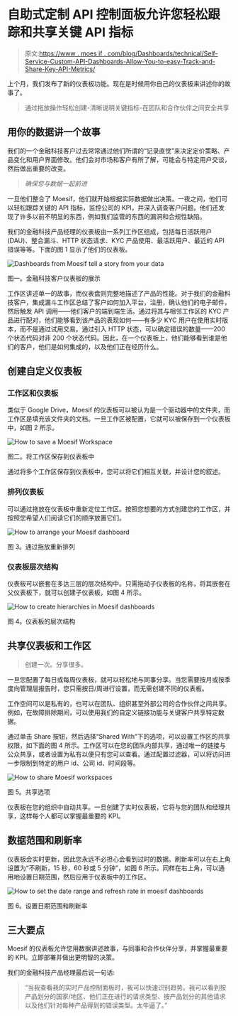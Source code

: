 # 自助式定制 API 控制面板允许您轻松跟踪和共享关键 API 指标

> 原文:[https://www . moes if . com/blog/Dashboards/technical/Self-Service-Custom-API-Dashboards-Allow-You-to-easy-Track-and-Share-Key-API-Metrics/](https://www.moesif.com/blog/dashboards/technical/Self-Service-Custom-API-Dashboards-Allow-You-to-Easily-Track-and-Share-Key-API-Metrics/)

上个月，我们发布了新的仪表板功能。现在是时候用你自己的仪表板来讲述你的故事了。

> 通过拖放操作轻松创建-清晰说明关键指标-在团队和合作伙伴之间安全共享

## 用你的数据讲一个故事

我们的一个金融科技客户过去常常通过他们所谓的“记录直觉”来决定定价策略、产品变化和用户界面修改。他们会对市场和客户有所了解，可能会与特定用户交谈，然后做出重要的改变。

> *确保您与数据一起前进*

一旦他们整合了 Moesif，他们就开始根据实际数据做出决策。一夜之间，他们可以轻松跟踪关键的 API 指标，监控公司的 KPI，并深入调查客户问题。他们还发现了许多以前不明显的东西，例如我们监管的东西的漏洞和合规性缺陷。

我们的金融科技产品经理的仪表板由一系列工作区组成，包括每日活跃用户(DAU)、整合漏斗、HTTP 状态请求、KYC 产品使用、最活跃用户、最近的 API 错误等等。下面的图 1 显示了他们的仪表板。

![Dashboards from Moesif tell a story from your data](img/109dc4aed5e35f1e1c82b549ad593ef7.png)

图一。金融科技客户仪表板的展示

工作区讲述单一的故事，而仪表盘则完整地描述了产品的性能。对于我们的金融科技客户，集成漏斗工作区总结了客户如何加入平台，注册，确认他们的电子邮件，然后触发 API 调用——他们客户的端到端生活。通过将其与相邻工作区的 KYC 产品进行配对，他们能够看到该产品的表现如何——有多少 KYC 用户在使用实时版本，而不是通过试用交易。通过引入 HTTP 状态，可以确定错误的数量——200 个状态代码对非 200 个状态代码。因此，在一个仪表板上，他们能够看到谁是他们的客户，他们是如何集成的，以及他们正在经历什么。

## 创建自定义仪表板

### 工作区和仪表板

类似于 Google Drive，Moesif 的仪表板可以被认为是一个驱动器中的文件夹，而工作区是填充该文件夹的文档。一旦工作区被配置，它就可以被保存到一个仪表板中，如图 2 所示。

![How to save a Moesif Workspace](img/0b8610c38f108bf008c35deb40bd63f3.png)

图二。将工作区保存到仪表板中

通过将多个工作区保存到仪表板中，您可以将它们相互关联，并设计您的叙述。

### 排列仪表板

可以通过拖放在仪表板中重新定位工作区。按照您想要的方式创建您的工作区，并按照您希望人们阅读它们的顺序放置它们。

![How to arrange your Moesif dashboard](img/dd300bfe3b4521ff93c67388784a9634.png)

图 3。通过拖放重新排列

### 仪表板层次结构

仪表板可以嵌套在多达三层的层次结构中。只需拖动子仪表板的名称，将其嵌套在父仪表板下，就可以创建子仪表板，如图 4 所示。

![How to create hierarchies in Moesif dashboards](img/38ef49f2c9993e9f524eac97396648c6.png)

图 4。仪表板的层次结构

## 共享仪表板和工作区

> 创建一次。分享很多。

一旦您配置了每日或每周仪表板，就可以轻松地与同事分享。当您需要按月或按季度向管理层报告时，您只需按日/周进行设置，而无需创建不同的仪表板。

工作空间可以是私有的，也可以在团队、组织甚至外部公司的合作伙伴之间共享。例如，在故障排除期间，可以使用我们的自定义链接功能与关键客户共享特定数据。

通过单击 Share 按钮，然后选择“Shared With”下的选项，可以设置工作区的共享权限，如下面的图 4 所示。工作区可以在您的团队内部共享，通过唯一的链接与公众共享，或者设置为私有以便只有您可以查看。通过配置过滤器，可以将访问进一步限制到特定的用户 id、公司 id、时间段等。

![How to share Moesif workspaces](img/d1ba9819eaa4832a4d6a806cc041504f.png)

图 5。共享选项

仪表板在您的组织中自动共享。一旦创建了实时仪表板，它将与您的团队和经理共享，这样每个人都可以掌握最重要的 KPI。

## 数据范围和刷新率

仪表板会实时更新，因此您永远不必担心会看到过时的数据。刷新率可以在右上角设置为“不刷新，15 秒，60 秒或 5 分钟”，如图 6 所示。同样在右上角，可以通用地设置日期范围，然后应用于仪表板中的工作区。

![How to set the date range and refresh rate in moesif dashboards](img/6a716fbd9af473104d98fb006975fb5f.png)

图 6。设置日期范围和刷新率

## 三大要点

Moesif 的仪表板允许您用数据讲述故事，与同事和合作伙伴分享，并掌握最重要的 KPI。立即部署并做出更明智的决策。

我们的金融科技产品经理最后说一句话:

> “当我查看我的实时产品控制面板时，我可以快速识别趋势。我可以看到按产品划分的国家/地区、他们正在进行的请求类型、按产品划分的其他请求以及他们针对每种产品得到的错误类型。太牛逼了。”